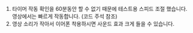 1. 타이머 작동 확인을 60분동안 할 수 없기 때문에 테스트용 스피드 조절 했습니다. 영상에서는 빠르게 작동합니다. (코드 주석 참조)
2. 영상 소리가 작아서 이어폰 착용하시면 사운드 효과 크게 들을 수 있습니다.
